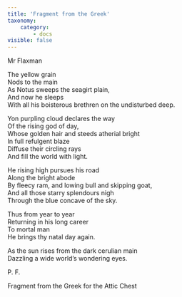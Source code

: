 ```yaml
---
title: 'Fragment from the Greek'
taxonomy:
    category:
        - docs
visible: false
---
```


<div class="author">Mr Flaxman</div>

The yellow grain  
Nods to the main  
As Notus sweeps the seagirt plain,  
And now he sleeps  
With all his boisterous brethren on the undisturbed deep.  
  
Yon purpling cloud declares the way  
Of the rising god of day,  
Whose golden hair and steeds atherial bright  
In full refulgent blaze  
Diffuse their circling rays  
And fill the world with light.  
  
He rising high pursues his road  
Along the bright abode  
By fleecy ram, and lowing bull and skipping goat,  
And all those starry splendours nigh  
Through the blue concave of the sky.  
  
Thus from year to year  
Returning in his long career  
To mortal man  
He brings thy natal day again.  
  
As the sun rises from the dark cerulian main  
Dazzling a wide world’s wondering eyes.  
  
P. F.   
  
Fragment from the Greek for the Attic Chest  